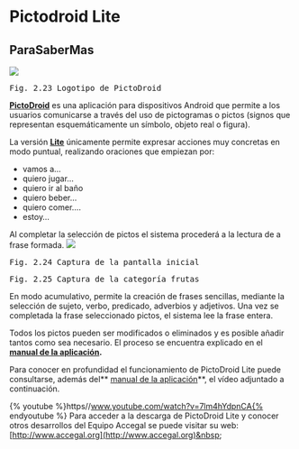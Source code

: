 
# Pictodroid Lite

## ParaSaberMas
![](https://lh3.googleusercontent.com/-XBRnbuI82Xg/UegRsBnRKbI/AAAAAAAAArw/Cj0mQ8zwRUk/s300-no/PictodroidLite_512X512-300x300.jpg)
<td style="text-align: center;"><pre>Fig. 2.23 Logotipo de PictoDroid</pre></td>

[**PictoDroid**](http://www.accegal.org/pictodroid/) es una aplicación para dispositivos Android que permite a los usuarios comunicarse a través del uso de pictogramas o pictos (signos que representan esquemáticamente un símbolo, objeto real o figura).

La&nbsp;versión [**Lite**](http://www.accegal.org/pictodroid-lite/) &uacute;nicamente permite expresar acciones muy concretas en modo puntual, realizando oraciones que empiezan por:

- vamos a&hellip;
- quiero jugar&hellip;
- quiero ir al ba&ntilde;o
- quiero beber&hellip;
- quiero comer&hellip;.
- estoy&hellip;

Al completar la selección de pictos el sistema procederá a la lectura de a frase formada.
![](https://lh4.googleusercontent.com/-1orkHShCKLo/UegOugsJhbI/AAAAAAAAArg/O3Xc6p4mdcQ/w306-h510-no/Pictodroid+portada.png)
<td style="text-align: center;"><pre>Fig. 2.24 Captura de la pantalla inicial</pre></td><td style="text-align: center;"><pre>Fig. 2.25 Captura de la categoría frutas</pre></td>

En modo acumulativo, permite la creación de frases sencillas, mediante la selección de sujeto, verbo, predicado, adverbios y adjetivos. Una vez se completada la frase seleccionado pictos, el sistema lee la frase entera.

Todos los pictos pueden ser modificados o eliminados y es posible a&ntilde;adir tantos como sea necesario. El proceso se encuentra explicado en el **[manual de la aplicación](http://www.accegal.org/wp-content/uploads/2011/11/manual-pictodroid-lite-castellano-v2.pdf).&nbsp;**

Para conocer en profundidad el funcionamiento de PictoDroid Lite puede consultarse, además del** [manual de la aplicación](http://www.accegal.org/wp-content/uploads/2011/11/manual-pictodroid-lite-castellano-v2.pdf)**, el vídeo adjuntado a continuación.

{% youtube %}https//www.youtube.com/watch?v=7lm4hYdpnCA{% endyoutube %}
Para acceder a la descarga de PictoDroid Lite y conocer otros desarrollos del Equipo Accegal se puede visitar su web: [http://www.accegal.org](http://www.accegal.org)&nbsp;&nbsp;

&nbsp;

